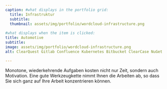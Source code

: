 ```yaml
---
caption: #what displays in the portfolio grid:
  title: Infrastruktur
  subtitle: 
  thumbnail: assets/img/portfolio/wordcloud-infrastructure.png
  
#what displays when the item is clicked:
title: Automotive
subtitle: 
image: assets/img/portfolio/wordcloud-infrastructure.png
alt: ClearQuest Gitlab Confluence Kubernetes Bitbucket ClearCase NuGet Git Ivy Jira vcpkg Artifactory Nexus Openshift

---
```

Monotone, wiederkehrende Aufgaben kosten nicht nur Zeit, sondern auch Motivation.
Eine gute Werkzeugkette nimmt Ihnen die Arbeiten ab, so dass Sie sich ganz auf Ihre Arbeit konzentrieren können.


